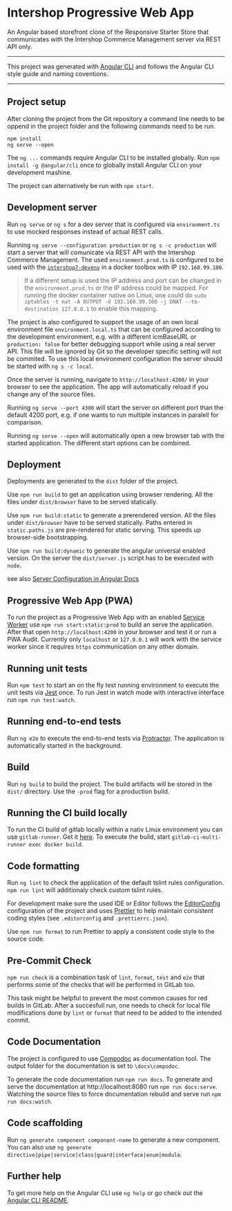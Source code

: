 # Intershop Progressive Web App

An Angular based storefront clone of the Responsive Starter Store that communicates with the Intershop Commerce Management server via REST API only.

---

This project was generated with [Angular CLI](https://github.com/angular/angular-cli) and follows the Angular CLI style guide and naming coventions.

---

## Project setup

After cloning the project from the Git repository a command line needs to be oppend in the project folder and the following commands need to be run.

```
npm install
ng serve --open
```

The `ng ...` commands require Angular CLI to be installed globally. Run `npm install -g @angular/cli` once to globally install Angular CLI on your development mashine.

The project can alternatively be run with `npm start`.

## Development server

Run `ng serve` or `ng s` for a dev server that is configured via `environment.ts` to use mocked responses instead of actual REST calls.

Running `ng serve --configuration production` or `ng s -c production` will start a server that will comunicate via REST API with the Intershop Commerce Management. The used `environment.prod.ts` is configured to be used with the [`intershop7-devenv`](https://gitlab.intershop.de/ISPWA/intershop7-devenv) in a docker toolbox with IP `192.168.99.100`.

> If a different setup is used the IP address and port can be changed in the `environment.prod.ts` or the IP address could be mapped. For running the docker container native on Linux, one could do `sudo iptables -t nat -A OUTPUT -d 192.168.99.100 -j DNAT --to-destination 127.0.0.1` to enable this mapping.

The project is also configured to support the usage of an own local environment file `environment.local.ts` that can be configured according to the development environment, e.g. with a different icmBaseURL or `production: false` for better debugging support while using a real server API. This file will be ignored by Git so the developer specific setting will not be commited. To use this local environment configuration the server should be started with `ng s -c local`.

Once the server is running, navigate to `http://localhost:4200/` in your browser to see the application. The app will automatically reload if you change any of the source files.

Running `ng serve --port 4300` will start the server on different port than the default 4200 port, e.g. if one wants to run multiple instances in paralell for comparison.

Running `ng serve --open` will automatically open a new browser tab with the started application. The different start options can be combined.

## Deployment

Deployments are generated to the `dist` folder of the project.

Use `npm run build` to get an application using browser rendering. All the files under `dist/browser` have to be served statically.

Use `npm run build:static` to generate a prerendered version. All the files under `dist/browser` have to be served statically. Paths entered in `static.paths.js` are pre-rendered for static serving. This speeds up browser-side bootstrapping.

Use `npm run build:dynamic` to generate the angular universal enabled version. On the server the `dist/server.js` script has to be executed with `node`.

see also [Server Configuration in Angular Docs](https://angular.io/guide/deployment#server-configuration)

## Progressive Web App (PWA)

To run the project as a Progressive Web App with an enabled [Service Worker](https://angular.io/guide/service-worker-getting-started) use `npm run start:static:prod` to build an serve the application. After that open `http://localhost:4200` in your browser and test it or run a PWA Audit. Currently only `localhost` or `127.0.0.1` will work with the service worker since it requires `https` communication on any other domain.

## Running unit tests

Run `npm test` to start an on the fly test running environment to execute the unit tests via [Jest](https://facebook.github.io/jest/) once. To run Jest in watch mode with interactive interface run `npm run test:watch`.

## Running end-to-end tests

Run `ng e2e` to execute the end-to-end tests via [Protractor](http://www.protractortest.org/).
The application is automatically started in the background.

## Build

Run `ng build` to build the project. The build artifacts will be stored in the `dist/` directory. Use the `-prod` flag for a production build.

## Running the CI build locally

To run the CI build of gitlab locally within a nativ Linux environment you can use `gitlab-runner`. Get it [here](https://gitlab.com/gitlab-org/gitlab-ci-multi-runner/blob/master/docs/install/bleeding-edge.md). To execute the build, start `gitlab-ci-multi-runner exec docker build`.

## Code formatting

Run `ng lint` to check the application of the default tslint rules configuration. `npm run lint` will additionaly check custom tslint rules.

For development make sure the used IDE or Editor follows the [EditorConfig](http://editorconfig.org/) configuration of the project and uses [Prettier](https://prettier.io/) to help maintain consistent coding styles (see `.editorconfig` and `.prettierrc.json`).

Use `npm run format` to run Prettier to apply a consistent code style to the source code.

## Pre-Commit Check

`npm run check` is a combination task of `lint`, `format`, `test` and `e2e` that performs some of the checks that will be performed in GitLab too.

This task might be helpful to prevent the most common causes for red builds in GitLab. After a succesfull run, one needs to check for local file modifications done by `lint` or `format` that need to be added to the intended commit.

## Code Documentation

The project is configured to use [Compodoc](https://compodoc.github.io/website) as documentation tool. The output folder for the documentation is set to `\docs\compodoc`.

To generate the code documentation run `npm run docs`. To generate and serve the documentation at http://localhost:8080 run `npm run docs:serve`. Watching the source files to force documentation rebuild and serve run `npm run docs:watch`.

## Code scaffolding

Run `ng generate component component-name` to generate a new component. You can also use `ng generate directive|pipe|service|class|guard|interface|enum|module`.

## Further help

To get more help on the Angular CLI use `ng help` or go check out the [Angular CLI README](https://github.com/angular/angular-cli/blob/master/README.md).
